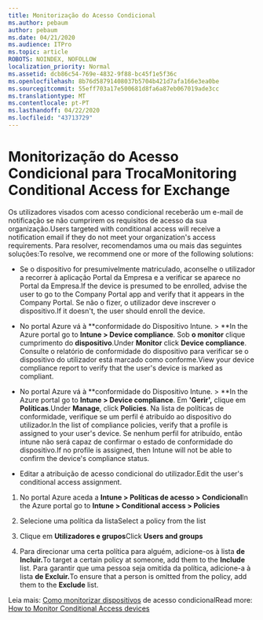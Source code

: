 ```yaml
---
title: Monitorização do Acesso Condicional
ms.author: pebaum
author: pebaum
ms.date: 04/21/2020
ms.audience: ITPro
ms.topic: article
ROBOTS: NOINDEX, NOFOLLOW
localization_priority: Normal
ms.assetid: dcb86c54-769e-4832-9f88-bc45f1e5f36c
ms.openlocfilehash: 8b76d58791408037b5704b421d7afa166e3ea0be
ms.sourcegitcommit: 55eff703a17e500681d8fa6a87eb067019ade3cc
ms.translationtype: MT
ms.contentlocale: pt-PT
ms.lasthandoff: 04/22/2020
ms.locfileid: "43713729"
---
```

# <a name="monitoring-conditional-access-for-exchange"></a><span data-ttu-id="2fb8a-102">Monitorização do Acesso Condicional para Troca</span><span class="sxs-lookup"><span data-stu-id="2fb8a-102">Monitoring Conditional Access for Exchange</span></span>

<span data-ttu-id="2fb8a-103">Os utilizadores visados com acesso condicional receberão um e-mail de notificação se não cumprirem os requisitos de acesso da sua organização.</span><span class="sxs-lookup"><span data-stu-id="2fb8a-103">Users targeted with conditional access will receive a notification email if they do not meet your organization's access requirements.</span></span> <span data-ttu-id="2fb8a-104">Para resolver, recomendamos uma ou mais das seguintes soluções:</span><span class="sxs-lookup"><span data-stu-id="2fb8a-104">To resolve, we recommend one or more of the following solutions:</span></span>
  
- <span data-ttu-id="2fb8a-105">Se o dispositivo for presumivelmente matriculado, aconselhe o utilizador a recorrer à aplicação Portal da Empresa e a verificar se aparece no Portal da Empresa.</span><span class="sxs-lookup"><span data-stu-id="2fb8a-105">If the device is presumed to be enrolled, advise the user to go to the Company Portal app and verify that it appears in the Company Portal.</span></span> <span data-ttu-id="2fb8a-106">Se não o fizer, o utilizador deve inscrever o dispositivo.</span><span class="sxs-lookup"><span data-stu-id="2fb8a-106">If it doesn't, the user should enroll the device.</span></span>
    
- <span data-ttu-id="2fb8a-107">No portal Azure vá à \*\*conformidade do Dispositivo Intune. \> \*\*</span><span class="sxs-lookup"><span data-stu-id="2fb8a-107">In the Azure portal go to **Intune \> Device compliance**.</span></span> <span data-ttu-id="2fb8a-108">Sob **o monitor** clique cumprimento do **dispositivo**.</span><span class="sxs-lookup"><span data-stu-id="2fb8a-108">Under **Monitor** click **Device compliance**.</span></span> <span data-ttu-id="2fb8a-109">Consulte o relatório de conformidade do dispositivo para verificar se o dispositivo do utilizador está marcado como conforme.</span><span class="sxs-lookup"><span data-stu-id="2fb8a-109">View your device compliance report to verify that the user's device is marked as compliant.</span></span> 
    
- <span data-ttu-id="2fb8a-110">No portal Azure vá à \*\*conformidade do Dispositivo Intune. \> \*\*</span><span class="sxs-lookup"><span data-stu-id="2fb8a-110">In the Azure portal go to **Intune \> Device compliance**.</span></span> <span data-ttu-id="2fb8a-111">Em **'Gerir',** clique em **Políticas**.</span><span class="sxs-lookup"><span data-stu-id="2fb8a-111">Under **Manage**, click **Policies**.</span></span> <span data-ttu-id="2fb8a-112">Na lista de políticas de conformidade, verifique se um perfil é atribuído ao dispositivo do utilizador.</span><span class="sxs-lookup"><span data-stu-id="2fb8a-112">In the list of compliance policies, verify that a profile is assigned to your user's device.</span></span> <span data-ttu-id="2fb8a-113">Se nenhum perfil for atribuído, então intune não será capaz de confirmar o estado de conformidade do dispositivo.</span><span class="sxs-lookup"><span data-stu-id="2fb8a-113">If no profile is assigned, then Intune will not be able to confirm the device's compliance status.</span></span> 
    
- <span data-ttu-id="2fb8a-114">Editar a atribuição de acesso condicional do utilizador.</span><span class="sxs-lookup"><span data-stu-id="2fb8a-114">Edit the user's conditional access assignment.</span></span>
    
1. <span data-ttu-id="2fb8a-115">No portal Azure aceda a **Intune \> Políticas de acesso \> Condicional**</span><span class="sxs-lookup"><span data-stu-id="2fb8a-115">In the Azure portal go to **Intune \> Conditional access \> Policies**</span></span>
    
2. <span data-ttu-id="2fb8a-116">Selecione uma política da lista</span><span class="sxs-lookup"><span data-stu-id="2fb8a-116">Select a policy from the list</span></span>
    
3. <span data-ttu-id="2fb8a-117">Clique em **Utilizadores e grupos**</span><span class="sxs-lookup"><span data-stu-id="2fb8a-117">Click **Users and groups**</span></span>
    
4. <span data-ttu-id="2fb8a-118">Para direcionar uma certa política para alguém, adicione-os à lista **de Incluir.**</span><span class="sxs-lookup"><span data-stu-id="2fb8a-118">To target a certain policy at someone, add them to the **Include** list.</span></span> <span data-ttu-id="2fb8a-119">Para garantir que uma pessoa seja omitida da política, adicione-a à lista **de Excluir.**</span><span class="sxs-lookup"><span data-stu-id="2fb8a-119">To ensure that a person is omitted from the policy, add them to the **Exclude** list.</span></span> 
    
<span data-ttu-id="2fb8a-120">Leia mais: [Como monitorizar dispositivos](https://docs.microsoft.com/intune/conditional-access-exchange-monitor) de acesso condicional</span><span class="sxs-lookup"><span data-stu-id="2fb8a-120">Read more: [How to Monitor Conditional Access devices](https://docs.microsoft.com/intune/conditional-access-exchange-monitor)</span></span>
  

